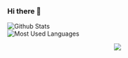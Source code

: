### Hi there 👋

<!--
**RzMY/RzMY** is a ✨ _special_ ✨ repository because its `README.md` (this file) appears on your GitHub profile.

Here are some ideas to get you started:

- 🔭 I’m currently working on ...
- 🌱 I’m currently learning ...
- 👯 I’m looking to collaborate on ...
- 🤔 I’m looking for help with ...
- 💬 Ask me about ...
- 📫 How to reach me: ...
- 😄 Pronouns: ...
- ⚡ Fun fact: ...
-->

![Github Stats](https://github-readme-stats.vercel.app/api?username=RzMY&show_icons=true&theme=white&count_private=true)
<br>
![Most Used Languages](https://github-readme-stats.vercel.app/api/top-langs/?username=RzMY&theme=white&layout=compact)
<div align="center"> <img src="https://activity-graph.herokuapp.com/graph?username=RzMY&theme=xcode" /> </div>
